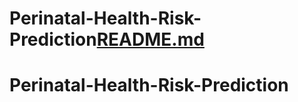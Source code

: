 # Perinatal-Health-Risk-Prediction[README.md](https://github.com/Gokulmuthu535/Perinatal-Health-Risk-Prediction/files/15303350/README.md)
# Perinatal-Health-Risk-Prediction
